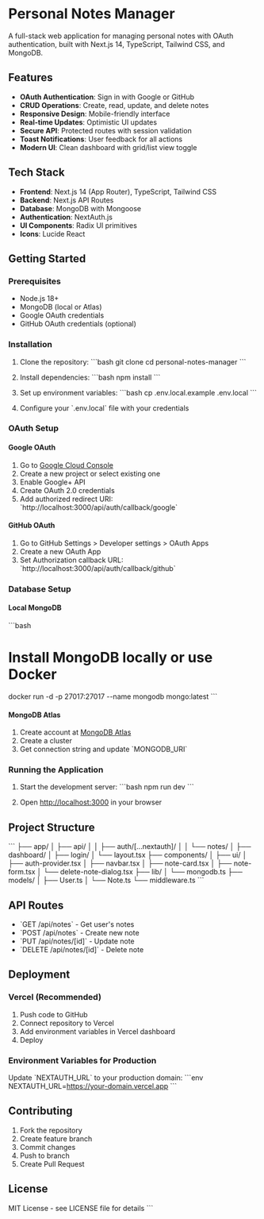 # Personal Notes Manager

A full-stack web application for managing personal notes with OAuth authentication, built with Next.js 14, TypeScript, Tailwind CSS, and MongoDB.

## Features

- **OAuth Authentication**: Sign in with Google or GitHub
- **CRUD Operations**: Create, read, update, and delete notes
- **Responsive Design**: Mobile-friendly interface
- **Real-time Updates**: Optimistic UI updates
- **Secure API**: Protected routes with session validation
- **Toast Notifications**: User feedback for all actions
- **Modern UI**: Clean dashboard with grid/list view toggle

## Tech Stack

- **Frontend**: Next.js 14 (App Router), TypeScript, Tailwind CSS
- **Backend**: Next.js API Routes
- **Database**: MongoDB with Mongoose
- **Authentication**: NextAuth.js
- **UI Components**: Radix UI primitives
- **Icons**: Lucide React

## Getting Started

### Prerequisites

- Node.js 18+ 
- MongoDB (local or Atlas)
- Google OAuth credentials
- GitHub OAuth credentials (optional)

### Installation

1. Clone the repository:
\`\`\`bash
git clone <repository-url>
cd personal-notes-manager
\`\`\`

2. Install dependencies:
\`\`\`bash
npm install
\`\`\`

3. Set up environment variables:
\`\`\`bash
cp .env.local.example .env.local
\`\`\`

4. Configure your \`.env.local\` file with your credentials

### OAuth Setup

#### Google OAuth
1. Go to [Google Cloud Console](https://console.cloud.google.com/)
2. Create a new project or select existing one
3. Enable Google+ API
4. Create OAuth 2.0 credentials
5. Add authorized redirect URI: \`http://localhost:3000/api/auth/callback/google\`

#### GitHub OAuth
1. Go to GitHub Settings > Developer settings > OAuth Apps
2. Create a new OAuth App
3. Set Authorization callback URL: \`http://localhost:3000/api/auth/callback/github\`

### Database Setup

#### Local MongoDB
\`\`\`bash
# Install MongoDB locally or use Docker
docker run -d -p 27017:27017 --name mongodb mongo:latest
\`\`\`

#### MongoDB Atlas
1. Create account at [MongoDB Atlas](https://www.mongodb.com/atlas)
2. Create a cluster
3. Get connection string and update \`MONGODB_URI\`

### Running the Application

1. Start the development server:
\`\`\`bash
npm run dev
\`\`\`

2. Open [http://localhost:3000](http://localhost:3000) in your browser

## Project Structure

\`\`\`
├── app/
│   ├── api/
│   │   ├── auth/[...nextauth]/
│   │   └── notes/
│   ├── dashboard/
│   ├── login/
│   └── layout.tsx
├── components/
│   ├── ui/
│   ├── auth-provider.tsx
│   ├── navbar.tsx
│   ├── note-card.tsx
│   ├── note-form.tsx
│   └── delete-note-dialog.tsx
├── lib/
│   └── mongodb.ts
├── models/
│   ├── User.ts
│   └── Note.ts
└── middleware.ts
\`\`\`

## API Routes

- \`GET /api/notes\` - Get user's notes
- \`POST /api/notes\` - Create new note
- \`PUT /api/notes/[id]\` - Update note
- \`DELETE /api/notes/[id]\` - Delete note

## Deployment

### Vercel (Recommended)

1. Push code to GitHub
2. Connect repository to Vercel
3. Add environment variables in Vercel dashboard
4. Deploy

### Environment Variables for Production

Update \`NEXTAUTH_URL\` to your production domain:
\`\`\`env
NEXTAUTH_URL=https://your-domain.vercel.app
\`\`\`

## Contributing

1. Fork the repository
2. Create feature branch
3. Commit changes
4. Push to branch
5. Create Pull Request

## License

MIT License - see LICENSE file for details
\`\`\`
